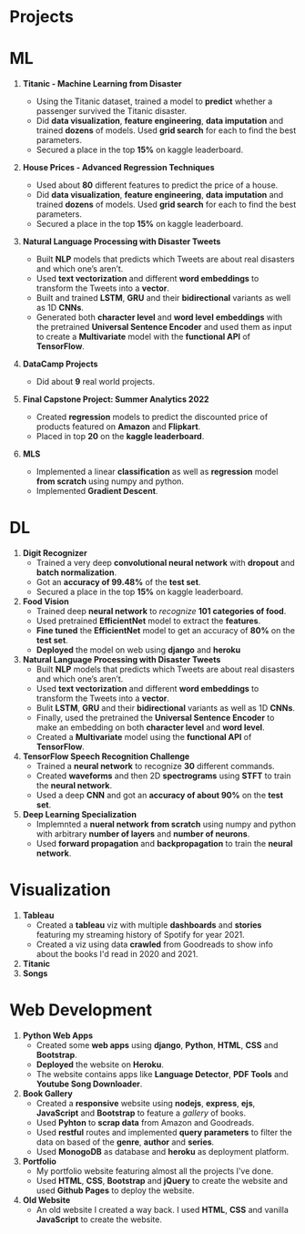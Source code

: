 # Projects
# ML
1. **Titanic - Machine Learning from Disaster**
   - Using the Titanic dataset, trained a model to **predict** whether a passenger survived the Titanic disaster.
   - Did **data visualization**, **feature engineering**, **data imputation** and trained **dozens** of models. Used **grid search** for each to find the best parameters.
   - Secured a place in the top **15%** on kaggle leaderboard.
   
2. **House Prices - Advanced Regression Techniques**
   - Used about **80** different features to predict the price of a house.
   - Did **data visualization**, **feature engineering**, **data imputation** and trained **dozens** of models. Used **grid search** for each to find the best parameters.
   - Secured a place in the top **15%** on kaggle leaderboard. 
3. **Natural Language Processing with Disaster Tweets**
   - Built **NLP** models that predicts which Tweets are about real disasters and which one’s aren’t.
   - Used **text vectorization** and different **word embeddings** to transform the Tweets into a **vector**.
   - Built and trained **LSTM**, **GRU** and their **bidirectional** variants as well as 1D **CNNs**.
   - Generated both **character level** and **word level** **embeddings** with the pretrained **Universal Sentence Encoder** and used them as input to create a **Multivariate** model with the **functional API** of **TensorFlow**. 
4. **DataCamp Projects**
   - Did about **9** real world projects.
5. **Final Capstone Project: Summer Analytics 2022**
   - Created **regression** models to predict the discounted price of products featured on **Amazon** and **Flipkart**.
   - Placed in top **20** on the **kaggle leaderboard**.
6. **MLS**
   - Implemented a linear **classification** as well as **regression** model **from scratch** using numpy and python.
   - Implemented **Gradient Descent**.
# DL
1. **Digit Recognizer**
   - Trained a very deep **convolutional neural network** with **dropout** and **batch normalization**.
   - Got an **accuracy of 99.48%** of the **test set**.
   - Secured a place in the top **15%** on kaggle leaderboard. 
2. **Food Vision**
   - Trained deep **neural network** to *recognize* **101 categories of food**.
   - Used pretrained **EfficientNet** model to extract the **features**.
   - **Fine tuned** the **EfficientNet** model to get an accuracy of **80%** on the **test set**.
   - **Deployed** the model on web using **django** and **heroku**
3. **Natural Language Processing with Disaster Tweets**
   - Built **NLP** models that predicts which Tweets are about real disasters and which one’s aren’t.
   - Used **text vectorization** and different **word embeddings** to transform the Tweets into a **vector**.
   - Bulit **LSTM**, **GRU** and their **bidirectional** variants as well as 1D **CNNs**.
   - Finally, used the pretrained the **Universal Sentence Encoder** to make an embedding on both **character level** and **word level**.
   -  Created a **Multivariate** model using the **functional API** of **TensorFlow**.
4. **TensorFlow Speech Recognition Challenge**
   - Trained a **neural network** to recognize **30** different commands.
   - Created **waveforms** and then 2D **spectrograms** using **STFT** to train the **neural network**.
   - Used a deep **CNN** and got an **accuracy of about 90%** on the **test set**.
5. **Deep Learning Specialization**
   - Implemnted a **nueral network** **from scratch** using numpy and python with arbitrary **number of layers** and **number of neurons**.
   - Used **forward propagation** and **backpropagation** to train the **neural network**.

# Visualization

1. **Tableau**
   - Created a **tableau** viz with multiple **dashboards** and **stories** featuring my streaming history of Spotify for year 2021.
   - Created a viz using data **crawled** from Goodreads to show info about the books I'd read in 2020 and 2021.
2. **Titanic**
3. **Songs**

# Web Development
1. **Python Web Apps**
   - Created some **web apps** using **django**, **Python**, **HTML**, **CSS** and **Bootstrap**.
   - **Deployed** the website on **Heroku**.
   - The website contains apps like **Language Detector**, **PDF Tools** and **Youtube Song Downloader**.
2. **Book Gallery**
   - Created a **responsive** website using **nodejs**, **express**, **ejs**, **JavaScript** and **Bootstrap** to feature a *gallery* of books.
   - Used **Pyhton** to **scrap data** from Amazon and Goodreads.
   - Used **restful** routes and implemented **query parameters** to filter the data on based of the **genre**, **author** and **series**.
   - Used **MonogoDB** as database and **heroku** as deployment platform.
3. **Portfolio**
   - My portfolio website featuring almost all the projects I've done.
   - Used **HTML**, **CSS**, **Bootstrap** and **jQuery** to create the website and used **Github Pages** to deploy the website.
4. **Old Website**
   - An old website I created a way back. I used **HTML**, **CSS** and vanilla **JavaScript** to create the website.